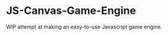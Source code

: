 JS-Canvas-Game-Engine
=====================

WIP attempt at making an easy-to-use Javascript game engine.